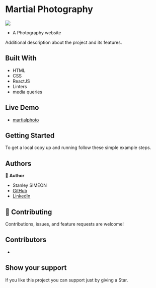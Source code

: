 # Martial Photography

![](https://img.shields.io/badge/Microverse-blueviolet)

- A Photography website

Additional description about the project and its features.

## Built With

- HTML 
- CSS
- ReactJS
- Linters
- media queries

## Live Demo

- [martialphoto](https://martialphoto.netlify.app/)


## Getting Started

To get a local copy up and running follow these simple example steps.

## Authors

👤 **Author**
- Stanley SIMEON
- [GitHub](https://github.com/stanleySimeon)
- [LinkedIn](https://www.linkedin.com/in/stanleysimeon)

## 🤝 Contributing

Contributions, issues, and feature requests are welcome!

## Contributors
- 

## Show your support

If you like this project you can support just by giving a Star.

